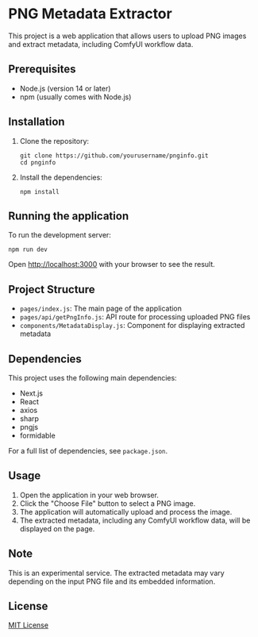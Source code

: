 # PNG Metadata Extractor

This project is a web application that allows users to upload PNG images and extract metadata, including ComfyUI workflow data.

## Prerequisites

- Node.js (version 14 or later)
- npm (usually comes with Node.js)

## Installation

1. Clone the repository:
   ```
   git clone https://github.com/yourusername/pnginfo.git
   cd pnginfo
   ```

2. Install the dependencies:
   ```
   npm install
   ```

## Running the application

To run the development server:

```
npm run dev
```

Open [http://localhost:3000](http://localhost:3000) with your browser to see the result.

## Project Structure

- `pages/index.js`: The main page of the application
- `pages/api/getPngInfo.js`: API route for processing uploaded PNG files
- `components/MetadataDisplay.js`: Component for displaying extracted metadata

## Dependencies

This project uses the following main dependencies:

- Next.js
- React
- axios
- sharp
- pngjs
- formidable

For a full list of dependencies, see `package.json`.

## Usage

1. Open the application in your web browser.
2. Click the "Choose File" button to select a PNG image.
3. The application will automatically upload and process the image.
4. The extracted metadata, including any ComfyUI workflow data, will be displayed on the page.

## Note

This is an experimental service. The extracted metadata may vary depending on the input PNG file and its embedded information.

## License

[MIT License](https://opensource.org/licenses/MIT)